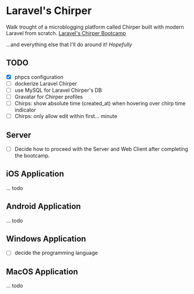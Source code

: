 # Laravel's Chirper
Walk trought of a microblogging platform called Chirper built with modern Laravel from scratch. 
[Laravel's Chirper Bootcamp](https://bootcamp.laravel.com/)

...and everything else that I'll do around it! _Hopefully_

## TODO
- [x] phpcs configuration
- [ ] dockerize Laravel Chirper
- [ ] use MySQL for Laravel Chirper's DB
- [ ] Gravatar for Chirper profiles
- [ ] Chirps: show absolute time (created_at) when hovering over chirp time indicator
- [ ] Chirps: only allow edit within first... minute 

## Server
- [ ] Decide how to proceed with the Server and Web Client after completing the bootcamp.

## iOS Application
... todo

## Android Application
... todo

## Windows Application
- [ ] decide the programming language

## MacOS Application
... todo
